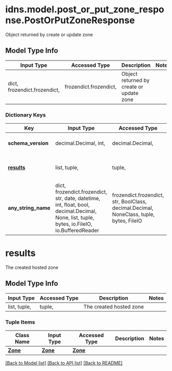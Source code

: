 # idns.model.post_or_put_zone_response.PostOrPutZoneResponse

Object returned by create or update zone

## Model Type Info
Input Type | Accessed Type | Description | Notes
------------ | ------------- | ------------- | -------------
dict, frozendict.frozendict,  | frozendict.frozendict,  | Object returned by create or update zone | 

### Dictionary Keys
Key | Input Type | Accessed Type | Description | Notes
------------ | ------------- | ------------- | ------------- | -------------
**schema_version** | decimal.Decimal, int,  | decimal.Decimal,  | The schema version | [optional] 
**[results](#results)** | list, tuple,  | tuple,  | The created hosted zone | [optional] 
**any_string_name** | dict, frozendict.frozendict, str, date, datetime, int, float, bool, decimal.Decimal, None, list, tuple, bytes, io.FileIO, io.BufferedReader | frozendict.frozendict, str, BoolClass, decimal.Decimal, NoneClass, tuple, bytes, FileIO | any string name can be used but the value must be the correct type | [optional]

# results

The created hosted zone

## Model Type Info
Input Type | Accessed Type | Description | Notes
------------ | ------------- | ------------- | -------------
list, tuple,  | tuple,  | The created hosted zone | 

### Tuple Items
Class Name | Input Type | Accessed Type | Description | Notes
------------- | ------------- | ------------- | ------------- | -------------
[**Zone**](Zone.md) | [**Zone**](Zone.md) | [**Zone**](Zone.md) |  | 

[[Back to Model list]](../../README.md#documentation-for-models) [[Back to API list]](../../README.md#documentation-for-api-endpoints) [[Back to README]](../../README.md)

